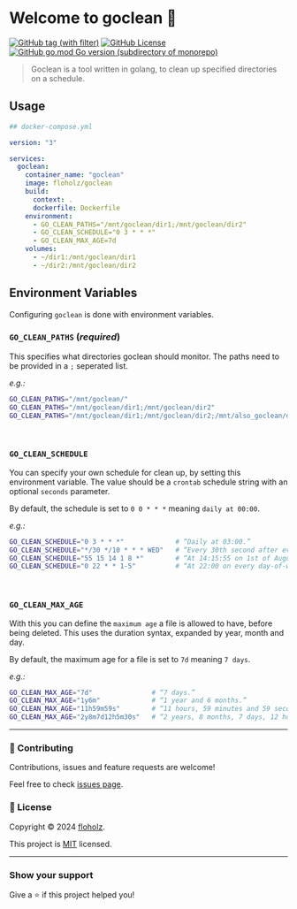 # Welcome to goclean 👋
[![GitHub tag (with filter)](https://img.shields.io/github/v/release/floholz/goclean?label=latest)](https://github.com/floholz/goclean/releases/latest)
[![GitHub License](https://img.shields.io/github/license/floholz/goclean)](./LICENSE)
[![GitHub go.mod Go version (subdirectory of monorepo)](https://img.shields.io/github/go-mod/go-version/floholz/goclean?logo=go&labelColor=gray&label=%20)](https://go.dev/dl/)


> Goclean is a tool written in golang, to clean up specified directories on a schedule. 

## Usage

```yaml
## docker-compose.yml

version: "3"

services:
  goclean:
    container_name: "goclean"
    image: floholz/goclean
    build:
      context: .
      dockerfile: Dockerfile
    environment:
      - GO_CLEAN_PATHS="/mnt/goclean/dir1;/mnt/goclean/dir2"
      - GO_CLEAN_SCHEDULE="0 3 * * *"
      - GO_CLEAN_MAX_AGE=7d
    volumes:
      - ~/dir1:/mnt/goclean/dir1
      - ~/dir2:/mnt/goclean/dir2
```

## Environment Variables

Configuring `goclean` is done with environment variables.

### `GO_CLEAN_PATHS` (_required_)
This specifies what directories goclean should monitor. The paths need to be provided in a `;` seperated list.

_e.g.:_
```bash
GO_CLEAN_PATHS="/mnt/goclean/"
GO_CLEAN_PATHS="/mnt/goclean/dir1;/mnt/goclean/dir2"
GO_CLEAN_PATHS="/mnt/goclean/dir1;/mnt/goclean/dir2;/mnt/also_goclean/dir3"
```
<br>

### `GO_CLEAN_SCHEDULE`
You can specify your own schedule for clean up, by setting this environment variable. The value should be a `crontab` 
schedule string with an optional `seconds` parameter.

By default, the schedule is set to `0 0 * * *` meaning `daily at 00:00`.

_e.g.:_
```bash
GO_CLEAN_SCHEDULE="0 3 * * *"             # “Daily at 03:00.”
GO_CLEAN_SCHEDULE="*/30 */10 * * * WED"   # “Every 30th second after every 10th minute on Wednesday.”
GO_CLEAN_SCHEDULE="55 15 14 1 8 *"        # “At 14:15:55 on 1st of August.”
GO_CLEAN_SCHEDULE="0 22 * * 1-5"          # “At 22:00 on every day-of-week from Monday through Friday.”
```
<br>

### `GO_CLEAN_MAX_AGE`
With this you can define the `maximum age` a file is allowed to have, before being deleted.
This uses the duration syntax, expanded by year, month and day.

By default, the maximum age for a file is set to `7d` meaning `7 days`.

_e.g.:_
```bash
GO_CLEAN_MAX_AGE="7d"               # “7 days.”
GO_CLEAN_MAX_AGE="1y6m"             # “1 year and 6 months.”
GO_CLEAN_MAX_AGE="11h59m59s"        # “11 hours, 59 minutes and 59 seconds.”
GO_CLEAN_MAX_AGE="2y8m7d12h5m30s"   # “2 years, 8 months, 7 days, 12 hours, 5 minutes and 30 seconds.”
```

---

### 🤝 Contributing

Contributions, issues and feature requests are welcome!

Feel free to check [issues page](https://github.com/floholz/goclean/issues).


### 📝 License

Copyright © 2024 [floholz](https://github.com/floholz).

This project is [MIT](./LICENSE) licensed.

---

### Show your support

Give a ⭐ if this project helped you!